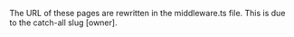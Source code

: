 The URL of these pages are rewritten in the middleware.ts file.
This is due to the catch-all slug [owner].
